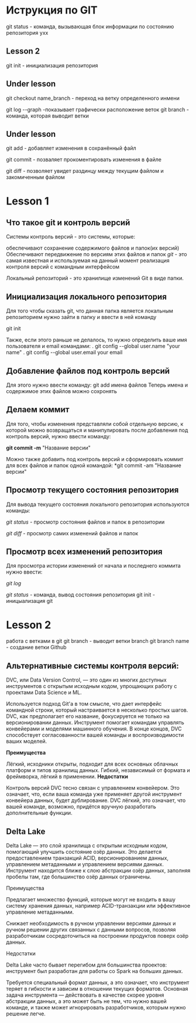 # Иструкция по GIT


git status - команда, вызывающая блок информации по состоянию репозитория ухх
## Lesson 2

git init - инициализация репозитория

## Under lesson

git checkout name_branch - переход на ветку определенного инмени

git log --graph -показывает графически расположение веток
git branch - команда, которая выводит ветки

## Under lesson

git add - добавляет изменения в сохранённый файл

git commit - позваляет прокоментировать изменения в файле

git diff - позволяет увидет раздинцу между текущим файлом и закомиченным файлом

# Lesson 1
## Что такое git и контроль версий
Системы контроль версий - это системы, которые:

обеспечивают сохранение содержимого файлов и папок(их версий)
Обеспечивают передвижение по версиям этих файлов и папок
*git* - это самая известная и используемая на данный момент реализация контроля версий с командным интерфейсом

Локальный репозиторий - это хранилище изменений Git в виде папки.

## Инициализация локального репозитория
Для того чтобы сказать git, что данная папка является локальным репозиторием нужно зайти в папку и ввести в ней команду

git init

Также, если этого раньше не делалось, то нужно определить ваше имя пользователя и email командами: . git config --global user.name "your name" . git config --global user.email your email

## Добавление файлов под контроль версий
Для этого нужно ввести команду: git add имена файлов Теперь имена и содержимое этих файлов можно сохронять

## Делаем коммит
Для того, чтобы изменения представляли собой отдельную версию, к которой можно возвращаться и манипулировать после добавления под контроль версий, нужно ввести команду:

**git commit -m**  "Название версии"

Можно также добавить под контроль версий и сформировать коммит для всех файлов и папок одной командой: *git commit -am "Название версии"

## Просмотр текущего состояния репозитория
Для вывода текущего состояния локального репозитория используются команды:

*git status* - просмотр состояния файлов и папок в репозитории

*git diff* - просмотр самих изменений файлов и папок

## Просмотр всех изменений репозитория
Для просмотра истории изменений от начала и последнего коммита нужно ввести:

*git log*

*git status* - команда, вывод состояния репозитория git init - иницыализация git

# Lesson 2
работа с ветками в git
git branch - выводит ветки branch git branch name - создание ветки Github


## Альтернативные системы контроля версий:
DVC, или Data Version Control, — это один из многих доступных инструментов с открытым исходным кодом, упрощающих работу с проектами Data Science и ML.

Используется подход Git'а в том смысле, что дает интерфейс командной строки, который настраивается в несколько простых шагов. DVC, как предполагает его название, фокусируется не только на версионировании данных. Инструмент помогает командам управлять конвейерами и моделями машинного обучения. В конце концов, DVC способствует согласованности вашей команды и воспроизводимости ваших моделей.

**Преимущества**

Лёгкий, исходники открыты, подходит для всех основных облачных платформ и типов хранилищ данных.
Гибкий, независимый от формата и фреймворка, лёгкий в применении.
**Недостатки**

Контроль версий DVC тесно связан с управлением конвейером. Это означает, что, если ваша команда уже применяет другой инструмент конвейера данных, будет дублирование.
DVC лёгкий, это означает, что вашей команде, возможно, придётся вручную разработать дополнительные функции.
## Delta Lake
Delta Lake — это слой хранилища с открытым исходным кодом, помогающий улучшить состояние озёр данных. Это делается предоставлением транзакций ACID, версионированием данных, управлением метаданными и управлением версиями данных. Инструмент находится ближе к слою абстракции озёр данных, заполняя пробелы там, где большинство озёр данных ограничены.

Преимущества

Предлагает множество функций, которые могут не входить в вашу систему хранения данных, например ACID-транзакции или эффективное управление метаданными.

Снижает необходимость в ручном управлении версиями данных и ручном решении других связанных с данными вопросов, позволяя разработчикам сосредоточиться на построении продуктов поверх озёр данных.

Недостатки

Delta Lake часто бывает перегибом для большинства проектов: инструмент был разработан для работы со Spark на больших данных.

Требуется специальный формат данных, а это означает, что инструмент теряет в гибкости и зависим в отношении текущих форматов. Основная задача инструмента — действовать в качестве скорее уровня абстракции данных, а это может быть не тем, что нужно вашей команде, и также может игнорировать разработчиков, которым нужно решение легче.